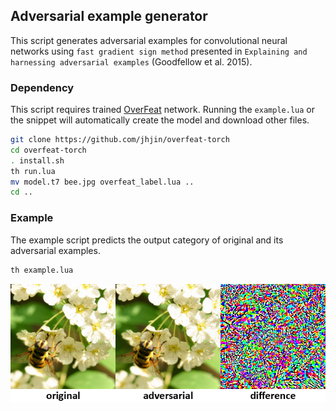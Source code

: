 ## Adversarial example generator

This script generates adversarial examples for convolutional neural networks
using `fast gradient sign method` presented in `Explaining and harnessing
adversarial examples` (Goodfellow et al. 2015).


### Dependency

This script requires trained [OverFeat](https://github.com/sermanet/OverFeat) network.
Running the `example.lua` or the snippet will automatically create the model
and download other files.

```bash
git clone https://github.com/jhjin/overfeat-torch
cd overfeat-torch
. install.sh
th run.lua
mv model.t7 bee.jpg overfeat_label.lua ..
cd ..
```


### Example

The example script predicts the output category of original and its adversarial examples.

```bash
th example.lua
```

![](example.png)
